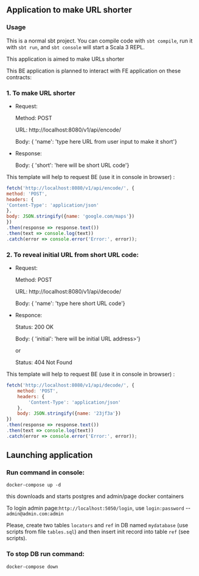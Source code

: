 ## Application to make URL shorter

### Usage

This is a normal sbt project. You can compile code with `sbt compile`, run it with `sbt run`, and `sbt console` will start a Scala 3 REPL.

This application is aimed to make URLs shorter

This BE application is planned to interact with FE application on these contracts:
### 1. To make URL shorter
  - Request:
  
      Method: POST

      URL: http://localhost:8080/v1/api/encode/
      
      Body: { 'name': 'type here URL from user input to make it short'}

  - Response:
  
      Body: { 'short': 'here will be short URL code'}

This template will help to request BE (use it in console in browser) :

```js
fetch('http://localhost:8080/v1/api/encode/', {
method: 'POST',
headers: {
'Content-Type': 'application/json'
},
body: JSON.stringify({name: 'google.com/maps'})
})
.then(response => response.text())
.then(text => console.log(text))
.catch(error => console.error('Error:', error));
```

### 2. To reveal initial URL from short URL code:
  - Request:
  
      Method: POST
  
      URL: http://localhost:8080/v1/api/decode/
  
      Body: { 'name': 'type here short URL code'}
  
  - Responce:
   
      Status: 200 OK
  
      Body: { 'initial': 'here will be initial URL address>'}
  
      or
  
      Status: 404 Not Found

This template will help to request BE (use it in console in browser) :

```js
fetch('http://localhost:8080/v1/api/decode/', {
    method: 'POST',
    headers: {
        'Content-Type': 'application/json'
    },
    body: JSON.stringify({name: '23jf3a'})
})
.then(response => response.text())
.then(text => console.log(text))
.catch(error => console.error('Error:', error));
```

## Launching application
### Run command in console:

`docker-compose up -d`

this downloads and starts postgres and admin/page docker containers

To login admin page:```http://localhost:5050/login```, use ```login:password``` -- ```admin@admin.com:admin```

Please, create two tables `locators` and `ref` in DB named `mydatabase` (use scripts from file `tables.sql`) and then insert init record into table `ref` (see scripts). 

### To stop DB run command:

`docker-compose down`

